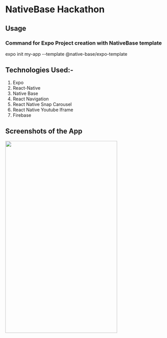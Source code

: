 # NativeBase Hackathon

## Usage

### Command for Expo Project creation with NativeBase template

expo init my-app --template @native-base/expo-template

## Technologies Used:-

1) Expo
2) React-Native
3) Native Base
4) React Navigation
5) React Native Snap Carousel
6) React Native Youtube Iframe
7) Firebase


## Screenshots of the App

<img src="https://user-images.githubusercontent.com/52703087/177028135-641d3e79-5bcf-4fb3-9eb5-2ac114c72716.jpg" height="600px" width="350px" />
